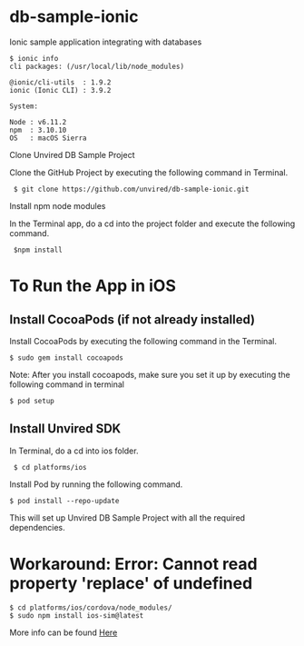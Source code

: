 # db-sample-ionic
Ionic sample application integrating with databases

```
$ ionic info
cli packages: (/usr/local/lib/node_modules)

@ionic/cli-utils  : 1.9.2
ionic (Ionic CLI) : 3.9.2

System:

Node : v6.11.2
npm  : 3.10.10 
OS   : macOS Sierra
```

Clone Unvired DB Sample Project

Clone the GitHub Project by executing the following command in Terminal.

```
 $ git clone https://github.com/unvired/db-sample-ionic.git
```

Install npm node modules 

In the Terminal app, do a cd into the project folder and execute the following command.

```
 $npm install 
```

# To Run the App in iOS

**Install CocoaPods (if not already installed)**
------------------------------------------------

Install CocoaPods by executing the following command in the Terminal.

```
$ sudo gem install cocoapods
```

Note: After you install cocoapods, make sure you set it up by executing the following command in terminal

```
$ pod setup
```

**Install Unvired SDK**
-----------------------

In Terminal, do a cd into ios folder.

```
 $ cd platforms/ios
```

Install Pod by running the following command.

```
$ pod install --repo-update
```

This will set up Unvired DB Sample Project with all the required dependencies.

# Workaround: Error: Cannot read property 'replace' of undefined

```
$ cd platforms/ios/cordova/node_modules/
$ sudo npm install ios-sim@latest
```
More info can be found [Here](https://forum.ionicframework.com/t/error-cannot-read-property-replace-of-undefined/94532/12)

